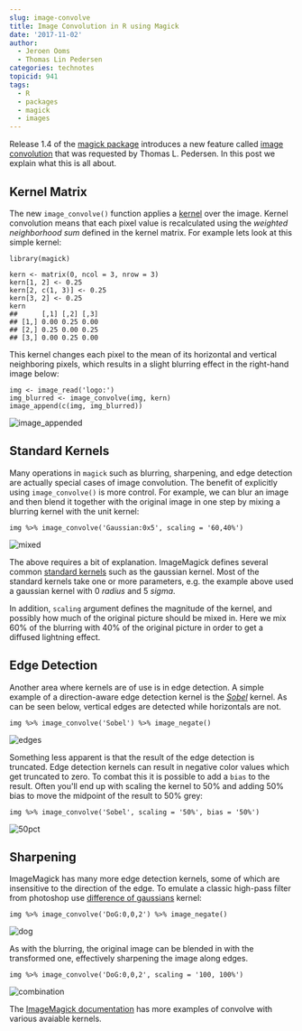 ```yaml
---
slug: image-convolve
title: Image Convolution in R using Magick
date: '2017-11-02'
author:
  - Jeroen Ooms
  - Thomas Lin Pedersen
categories: technotes
topicid: 941
tags:
  - R
  - packages
  - magick
  - images
---
```


Release 1.4 of the [magick package](https://cran.r-project.org/web/packages/magick/vignettes/intro.html) introduces
a new feature called [image convolution](https://en.wikipedia.org/wiki/Kernel_(image_processing)#Convolution) that
was requested by Thomas L. Pedersen. In this post we explain what this is all about.

## Kernel Matrix

The new `image_convolve()` function applies a [kernel](https://en.wikipedia.org/wiki/Kernel_(image_processing)) over the image. Kernel convolution means that each pixel value is recalculated using the *weighted neighborhood sum* defined in the kernel matrix. For example lets look at this simple kernel:

```{r}
library(magick)

kern <- matrix(0, ncol = 3, nrow = 3)
kern[1, 2] <- 0.25
kern[2, c(1, 3)] <- 0.25
kern[3, 2] <- 0.25
kern
##      [,1] [,2] [,3]
## [1,] 0.00 0.25 0.00
## [2,] 0.25 0.00 0.25
## [3,] 0.00 0.25 0.00
```

This kernel changes each pixel to the mean of its horizontal and vertical neighboring pixels, which results in a slight blurring effect in the right-hand image below:

```{r}
img <- image_read('logo:')
img_blurred <- image_convolve(img, kern)
image_append(c(img, img_blurred))
```

![image_appended](https://i.imgur.com/Y6xByUL.gif)

## Standard Kernels

Many operations in `magick`  such as blurring, sharpening, and edge detection are
actually special cases of image convolution. The benefit of explicitly using
`image_convolve()` is more control. For example, we can blur an image and then blend
it together with the original image in one step by mixing a blurring kernel with the
unit kernel:

```{r}
img %>% image_convolve('Gaussian:0x5', scaling = '60,40%')
```

![mixed](https://i.imgur.com/6Vf6c2hl.gif)

The above requires a bit of explanation. ImageMagick defines several common
[standard kernels](https://www.imagemagick.org/Usage/convolve/) such as the
gaussian kernel. Most of the standard kernels take one or more parameters,
e.g. the example above used a gaussian kernel with 0 *radius* and 5 *sigma*.

In addition, `scaling` argument defines the magnitude of the kernel, and possibly
how much of the original picture should be mixed in. Here we mix 60% of the
blurring with 40% of the original picture in order to get a diffused lightning effect.

## Edge Detection

Another area where kernels are of use is in edge detection. A simple example of
a direction-aware edge detection kernel is the [*Sobel*](https://en.wikipedia.org/wiki/Sobel_operator) kernel.
As can be seen below, vertical edges are detected while horizontals are not.

```{r}
img %>% image_convolve('Sobel') %>% image_negate()
```

![edges](https://i.imgur.com/i8ndfCu.gif)

Something less apparent is that the result of the edge detection is truncated.
Edge detection kernels can result in negative color values which get truncated to zero.
To combat this it is possible to add a `bias` to the result. Often you'll end up with
scaling the kernel to 50% and adding 50% bias to move the midpoint of the result to 50%
grey:

```{r}
img %>% image_convolve('Sobel', scaling = '50%', bias = '50%')
```

![50pct](https://i.imgur.com/llUawrg.gif)

## Sharpening

ImageMagick has many more edge detection kernels, some of which are insensitive to
the direction of the edge. To emulate a classic high-pass filter from photoshop use
[difference of gaussians](https://en.wikipedia.org/wiki/Difference_of_Gaussians) kernel:

```{r}
img %>% image_convolve('DoG:0,0,2') %>% image_negate()
```

![dog](https://i.imgur.com/o5kODpc.gif)

As with the blurring, the original image can be blended in with the transformed one, effectively sharpening the image along edges.

```{r}
img %>% image_convolve('DoG:0,0,2', scaling = '100, 100%')
```

![combination](https://i.imgur.com/MtcMSn7.gif)

The [ImageMagick documentation](https://www.imagemagick.org/Usage/convolve/) has more examples of convolve with various avaiable kernels.

